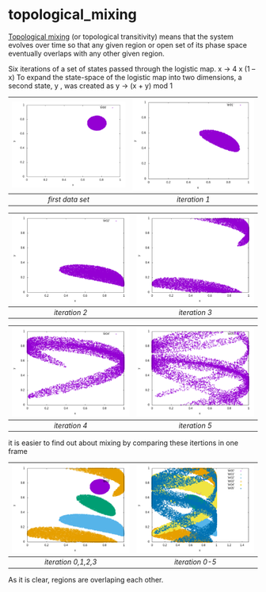 # topological_mixing
[Topological mixing](https://en.wikipedia.org/wiki/Topological_mixing) (or topological transitivity) means that the system evolves over time so that any given region or open set of its phase space eventually overlaps with any other given region.

Six iterations of a set of states passed through the logistic map.
x → 4 x (1 – x) 
To expand the state-space of the logistic map into two dimensions, a second state, y , was created as 
y → (x + y) mod 1


| ![itr0](https://github.com/SaeedTaghavi/topological_mixing/blob/master/data/itr00.png)  | ![itr1](https://github.com/SaeedTaghavi/topological_mixing/blob/master/data/itr01.png)
|:--:|:--:|
| *first data set* | *iteration 1* |


| ![itr2](https://github.com/SaeedTaghavi/topological_mixing/blob/master/data/itr02.png)  | ![itr3](https://github.com/SaeedTaghavi/topological_mixing/blob/master/data/itr03.png)
|:--:|:--:|
| *iteration 2* | *iteration 3* |


| ![itr4](https://github.com/SaeedTaghavi/topological_mixing/blob/master/data/itr04.png)  | ![itr5](https://github.com/SaeedTaghavi/topological_mixing/blob/master/data/itr05.png)
|:--:|:--:|
| *iteration 4* | *iteration 5* |

it is easier to find out about mixing by comparing these itertions in one frame 

| ![itr2](https://github.com/SaeedTaghavi/topological_mixing/blob/master/data/itr0123.png)  | ![itr3](https://github.com/SaeedTaghavi/topological_mixing/blob/master/data/itr012345.png)
|:--:|:--:|
| *iteration 0,1,2,3* | *iteration 0-5* |

As it is clear, regions are overlaping each other.
